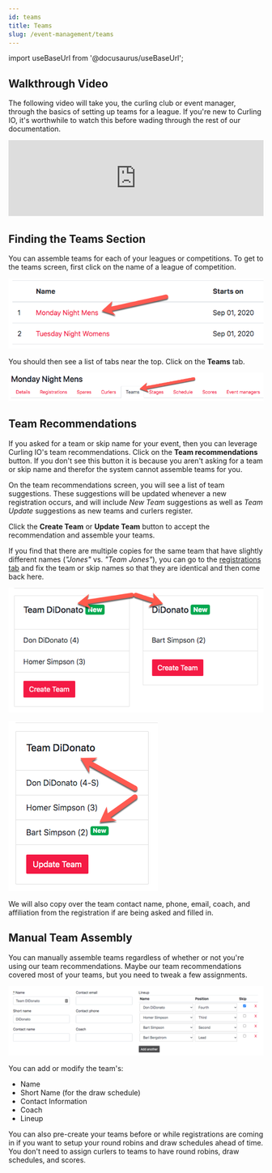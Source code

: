 ```yaml
---
id: teams
title: Teams
slug: /event-management/teams
---
```

import useBaseUrl from '@docusaurus/useBaseUrl';


## Walkthrough Video

The following video will take you, the curling club or event manager, through the basics of setting up teams for a league.
If you're new to Curling IO, it's worthwhile to watch this before wading through the rest of our documentation.

<div className="text--center videoWrapper">
  <iframe width="100%" src="https://www.youtube.com/embed/3ZO0gJbDcRc" frameBorder="0" allow="accelerometer; autoplay; clipboard-write; encrypted-media; gyroscope; picture-in-picture" allowFullScreen></iframe>
</div>

## Finding the Teams Section

You can assemble teams for each of your leagues or competitions.
To get to the teams screen, first click on the name of a league of competition.

![Events List](/img/docs/event-management/shared/events.png)

You should then see a list of tabs near the top.
Click on the **Teams** tab.

![Teams Navigation](/img/docs/event-management/teams/navigation.png)


## Team Recommendations

If you asked for a team or skip name for your event, then you can leverage Curling IO's team recommendations.
Click on the **Team recommendations** button.
If you don't see this button it is because you aren't asking for a team or skip name and therefor the system cannot assemble teams for you.

On the team recommendations screen, you will see a list of team suggestions.
These suggestions will be updated whenever a new registration occurs, and will include _New Team_ suggestions as well as _Team Update_ suggestions as new teams and curlers register.

Click the **Create Team** or **Update Team** button to accept the recommendation and assemble your teams.

If you find that there are multiple copies for the same team that have slightly different names (_"Jones"_ vs. _"Team Jones"_), you can go to the [registrations tab](/docs/event-management/registrations) and fix the team or skip names so that they are identical and then come back here.

![Team Miss-match](/img/docs/event-management/teams/team-missmatch.png)

![Team Match](/img/docs/event-management/teams/team-match.png)

We will also copy over the team contact name, phone, email, coach, and affiliation from the registration if are being asked and filled in.


## Manual Team Assembly

You can manually assemble teams regardless of whether or not you're using our team recommendations.
Maybe our team recommendations covered most of your teams, but you need to tweak a few assignments.

![Team Match](/img/docs/event-management/teams/manual-assignment.png)

You can add or modify the team's:
- Name
- Short Name (for the draw schedule)
- Contact Information
- Coach
- Lineup

You can also pre-create your teams before or while registrations are coming in if you want to setup your round robins and draw schedules ahead of time.
You don't need to assign curlers to teams to have round robins, draw schedules, and scores.

